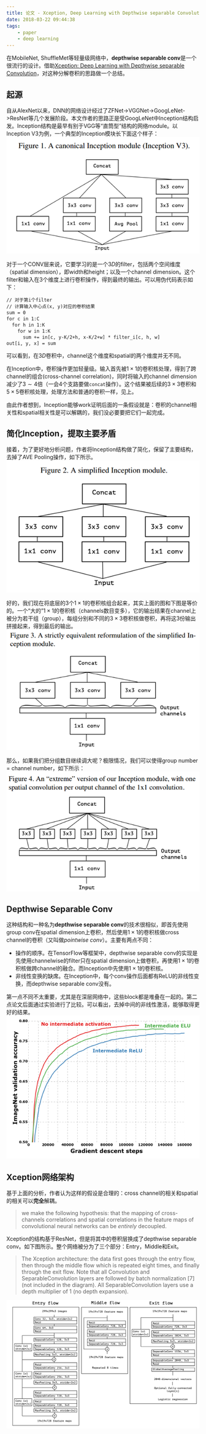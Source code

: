 ```yaml
---
title: 论文 - Xception, Deep Learning with Depthwise separable Convolution
date: 2018-03-22 09:44:38
tags:
    - paper
    - deep learning
---
```

在MobileNet, ShuffleMet等轻量级网络中，**depthwise separable conv**是一个很流行的设计。借助[Xception: Deep Learning with Depthwise separable Convolution](https://arxiv.org/abs/1610.02357)，对这种分解卷积的思路做一个总结。
<!-- more -->

## 起源
自从AlexNet以来，DNN的网络设计经过了ZFNet->VGGNet->GoogLeNet->ResNet等几个发展阶段。本文作者的思路正是受GoogLeNet中Inception结构启发。Inception结构是最早有别于VGG等“直筒型”结构的网络module。以Inception V3为例，一个典型的Inception模块长下面这个样子：
![一个典型的Inception结构](/img/paper-xception-inception-module.png)

对于一个CONV层来说，它要学习的是一个$3D$的filter，包括两个空间维度（spatial dimension），即width和height；以及一个channel dimension。这个filter和输入在$3$个维度上进行卷积操作，得到最终的输出。可以用伪代码表示如下：
```
// 对于第i个filter
// 计算输入中心点(x, y)对应的卷积结果
sum = 0
for c in 1:C
  for h in 1:K
    for w in 1:K
      sum += in[c, y-K/2+h, x-K/2+w] * filter_i[c, h, w]
out[i, y, x] = sum
```

可以看到，在$3D$卷积中，channel这个维度和spatial的两个维度并无不同。

在Inception中，卷积操作更加轻量级。输入首先被$1\times 1$的卷积核处理，得到了跨channel的组合(cross-channel correlation)，同时将输入的channel dimension减少了$3\sim 4$倍（一会$4$个支路要做`concat`操作）。这个结果被后续的$3\times 3$卷积和$5\times 5$卷积核处理，处理方法和普通的卷积一样，见上。

由此作者想到，Inception能够work证明后面的一条假设就是：卷积的channel相关性和spatial相关性是可以解耦的，我们没必要要把它们一起完成。

## 简化Inception，提取主要矛盾
接着，为了更好地分析问题，作者将Inception结构做了简化，保留了主要结构，去掉了AVE Pooling操作，如下所示。
![简化后的Inception](/img/paper-xception-simplified-inception-module.png)

好的，我们现在将底层的$3$个$1\times 1$的卷积核组合起来，其实上面的图和下图是等价的。一个“大的”$1\times 1$的卷积核（channels数目变多），它的输出结果在channel上被分为若干组（group），每组分别和不同的$3\times 3$卷积核做卷积，再将这$3$份输出拼接起来，得到最后的输出。
![另一种形式](/img/paper-xception-equivalent-inception-module.png)

那么，如果我们把分组数目继续调大呢？极限情况，我们可以使得group number = channel number，如下所示：
![极限模式](/img/paper-xception-extreme-version.png)


## Depthwise Separable Conv
这种结构和一种名为**depthwise separable conv**的技术很相似，即首先使用group conv在spatial dimension上卷积，然后使用$1\times 1$的卷积核做cross channel的卷积（又叫做*pointwise conv*）。主要有两点不同：

- 操作的顺序。在TensorFlow等框架中，depthwise separable conv的实现是先使用channelwise的filter只在spatial dimension上做卷积，再使用$1\times 1$的卷积核做跨channel的融合。而Inception中先使用$1\times 1$的卷积核。
- 非线性变换的缺席。在Inception中，每个conv操作后面都有ReLU的非线性变换，而depthwise separable conv没有。

第一点不同不太重要，尤其是在深层网络中，这些block都是堆叠在一起的。第二点论文后面通过实验进行了比较。可以看出，去掉中间的非线性激活，能够取得更好的结果。
![非线性激活的影响](/img/paper-xception-experiment-intermediate-activation.png)

## Xception网络架构
基于上面的分析，作者认为这样的假设是合理的：cross channel的相关和spatial的相关可以**完全**解耦。

> we make the following hypothesis: that the mapping of cross-channels correlations and spatial correlations in the feature maps of convolutional neural networks can be *entirely* decoupled. 

Xception的结构基于ResNet，但是将其中的卷积层换成了depthwise separable conv。如下图所示。整个网络被分为了三个部分：Entry，Middle和Exit。

> The Xception architecture: the data first goes through the entry flow, then through the middle flow which is repeated eight times, and finally through the exit flow. Note that all Convolution and SeparableConvolution layers are followed by batch normalization [7] (not included in the diagram). All SeparableConvolution layers use a depth multiplier of 1 (no depth expansion).

![Xception的网络结构](/img/paper-xception-arch.png)
